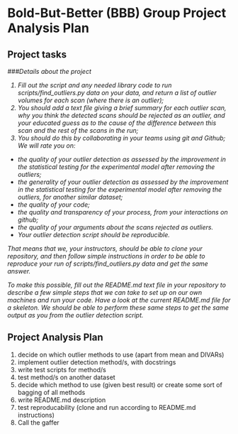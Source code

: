 # Bold-But-Better (BBB) Group Project Analysis Plan

## Project tasks
<i>
###Details about the project 

1. Fill out the script and any needed library code to run scripts/find_outliers.py data on your data, and return a list of outlier volumes for each scan (where there is an outlier);
2. You should add a text file giving a brief summary for each outlier scan, why you think the detected scans should be rejected as an outlier, and your educated guess as to the cause of the difference between this scan and the rest of the scans in the run;
3. You should do this by collaborating in your teams using git and Github;
We will rate you on:

* the quality of your outlier detection as assessed by the improvement in the statistical testing for the experimental model after removing the outliers;
* the generality of your outlier detection as assessed by the improvement in the statistical testing for the experimental model after removing the outliers, for another similar dataset;
* the quality of your code;
* the quality and transparency of your process, from your interactions on github;
* the quality of your arguments about the scans rejected as outliers.
* Your outlier detection script should be reproducible.

That means that we, your instructors, should be able to clone your repository, and then follow simple instructions in order to be able to reproduce your run of scripts/find_outliers.py data and get the same answer.

To make this possible, fill out the README.md text file in your repository to describe a few simple steps that we can take to set up on our own machines and run your code. Have a look at the current README.md file for a skeleton. We should be able to perform these same steps to get the same output as you from the outlier detection script.
</i>

## Project Analysis Plan
1. decide on which outlier methods to use (apart from mean and DIVARs)
2. implement outlier detection method/s, with docstrings
3. write test scripts for method/s
4. test method/s on another dataset
5. decide which method to use (given best result) or create some sort of bagging of all methods
6. write README.md description
4. test reproducability (clone and run according to README.md instructions)
5. Call the gaffer
